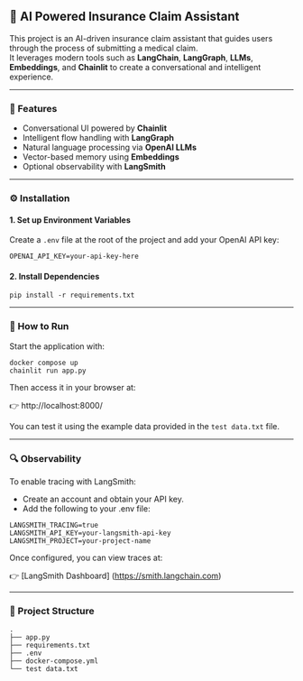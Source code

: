 ## 🏥 AI Powered Insurance Claim Assistant

This project is an AI-driven insurance claim assistant that guides users through the process of submitting a medical claim.  
It leverages modern tools such as **LangChain**, **LangGraph**, **LLMs**, **Embeddings**, and **Chainlit** to create a conversational and intelligent experience.

---

### 🚀 Features

- Conversational UI powered by **Chainlit**
- Intelligent flow handling with **LangGraph**
- Natural language processing via **OpenAI LLMs**
- Vector-based memory using **Embeddings**
- Optional observability with **LangSmith**

---

### ⚙️ Installation

#### 1. Set up Environment Variables

Create a `.env` file at the root of the project and add your OpenAI API key:

```env
OPENAI_API_KEY=your-api-key-here
```

#### 2. Install Dependencies
```env
pip install -r requirements.txt
```

---

### 🧪 How to Run

Start the application with:

```env
docker compose up
chainlit run app.py
```
Then access it in your browser at:

👉 http://localhost:8000/

You can test it using the example data provided in the `test data.txt` file.

---

### 🔍 Observability
To enable tracing with LangSmith:
- Create an account and obtain your API key.
- Add the following to your .env file:

```env
LANGSMITH_TRACING=true
LANGSMITH_API_KEY=your-langsmith-api-key
LANGSMITH_PROJECT=your-project-name
```
Once configured, you can view traces at:

👉 [LangSmith Dashboard] (https://smith.langchain.com)

---

### 📁 Project Structure

```text
.
├── app.py
├── requirements.txt
├── .env
├── docker-compose.yml
└── test data.txt
```